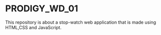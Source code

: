 # PRODIGY_WD_01
This repository is about a stop-watch web application that is made using HTML,CSS and JavaScript.
